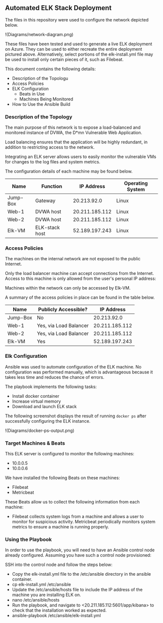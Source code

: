 ## Automated ELK Stack Deployment

The files in this repository were used to configure the network depicted below.

!(Diagrams/network-diagram.png)

These files have been tested and used to generate a live ELK deployment on Azure. They can be used to either recreate the entire deployment pictured above. Alternatively, select portions of the elk-install.yml file may be used to install only certain pieces of it, such as Filebeat.

 

This document contains the following details:
- Description of the Topologu
- Access Policies
- ELK Configuration
  - Beats in Use
  - Machines Being Monitored
- How to Use the Ansible Build


### Description of the Topology

The main purpose of this network is to expose a load-balanced and monitored instance of DVWA, the D*mn Vulnerable Web Application.

Load balancing ensures that the application will be highly redundant, in addition to restricting access to the network.


Integrating an ELK server allows users to easily monitor the vulnerable VMs for changes to the log files and system metrics.


The configuration details of each machine may be found below.


| Name     | Function       | IP Address     | Operating System |
|----------|----------------|----------------|------------------|
| Jump-Box | Gateway        | 20.213.92.0    | Linux            |
| Web-1    | DVWA host      | 20.211.185.112 | Linux            |
| Web-2    | DVWA host      | 20.211.185.112 | Linux            |
| Elk-VM   | ELK-stack host | 52.189.197.243 | Linux            |

### Access Policies

The machines on the internal network are not exposed to the public Internet. 

Only the load balancer machine can accept connections from the Internet. Access to this machine is only allowed from the user's personal IP address:


Machines within the network can only be accessed by Elk-VM.


A summary of the access policies in place can be found in the table below.

| Name     | Publicly Accessible?   | IP Address     |
|----------|------------------------|----------------|
| Jump-Box | No                     | 20.213.92.0    |
| Web-1    | Yes, via Load Balancer | 20.211.185.112 |
| Web-2    | Yes, via Load Balancer | 20.211.185.112 |
| Elk-VM   | Yes                    | 52.189.197.243 |

### Elk Configuration

Ansible was used to automate configuration of the ELK machine. No configuration was performed manually, which is advantageous because it takes less time and reduces the chance of errors.


The playbook implements the following tasks:
- Install docker container
- Increase virtual memory
- Download and launch ELK stack

The following screenshot displays the result of running `docker ps` after successfully configuring the ELK instance.

!(Diagrams/docker-ps-output.png)

### Target Machines & Beats
This ELK server is configured to monitor the following machines:
- 10.0.0.5
- 10.0.0.6

We have installed the following Beats on these machines:
- Filebeat
- Metricbeat

These Beats allow us to collect the following information from each machine:
- Filebeat collects system logs from a machine and allows a user to monitor for suspicious activity. Metricbeat periodically monitors system metrics to ensure a machine is running properly.  

### Using the Playbook
In order to use the playbook, you will need to have an Ansible control node already configured. Assuming you have such a control node provisioned: 

SSH into the control node and follow the steps below:
- Copy the elk-install.yml file to the /etc/ansible directory in the ansible container.
-   cp elk-install.yml /etc/ansible
- Update the /etc/ansible/hosts file to include the IP address of the machine you are installing ELK on.
-   nano /etc/ansible/hosts
- Run the playbook, and navigate to <20.211.185.112:5601/app/kibana> to check that the installation worked as expected.
-   ansible-playbook /etc/ansible/elk-install.yml
